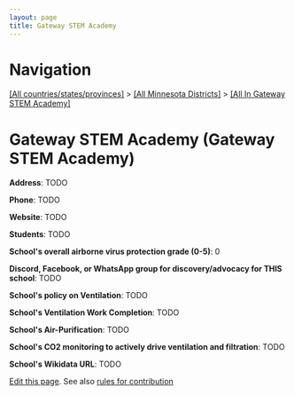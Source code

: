 ```yaml
---
layout: page
title: Gateway STEM Academy
---
```

# Navigation

[[All countries/states/provinces]](../../..) > [[All Minnesota Districts]](../..) > [[All In Gateway STEM Academy]](..)

# Gateway STEM Academy (Gateway STEM Academy)

**Address**: TODO

**Phone**: TODO

**Website**: TODO

**Students**: TODO

**School's overall airborne virus protection grade (0-5)**: 0

**Discord, Facebook, or WhatsApp group for discovery/advocacy for THIS school**: TODO

**School's policy on Ventilation**: TODO

**School's Ventilation Work Completion**: TODO

**School's Air-Purification**: TODO

**School's CO2 monitoring to actively drive ventilation and filtration**: TODO

**School's Wikidata URL**: TODO


[Edit this page](https://github.com/ventilate-schools/MN/edit/main/./Gateway_STEM_Academy/Gateway_STEM_Academy.md). See also [rules for contribution](../../../contribution-rules/)